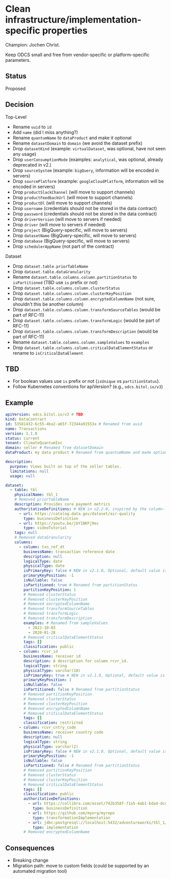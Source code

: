 # Clean infrastructure/implementation-specific properties

Champion: Jochen Christ.

Keep ODCS small and free from vendor-specific or platform-specific parameters. 

## Status

Proposed

## Decision

Top-Level

- Rename `uuid` to `id`
- Add `name` (did I miss anything?)
- Rename `quantumName` to `dataProduct` and make it optional
- Rename `datasetDomain` to `domain` (we avoid the dataset prefix)
- Drop `datasetKind` (example: `virtualDataset`, was optional, have not seen any usage)
- Drop `userConsumptionMode` (examples: `analytical`, was optional, already deprecated in v2.)
- Drop `sourceSystem` (example: `bigQuery`, information will be encoded in servers)
- Drop `sourcePlatform` (example: `googleCloudPlatform`, information will be encoded in servers)
- Drop `productSlackChannel` (will move to support channels)
- Drop `productFeedbackUrl` (will move to support channels)
- Drop `productDl` (will move to support channels)
- Drop `username` (credentials should not be stored in the data contract)
- Drop `password` (credentials should not be stored in the data contract)
- Drop `driverVersion` (will move to servers if needed)
- Drop `driver` (will move to servers if needed)
- Drop `project` (BigQuery-specific, will move to servers)
- Drop `datasetName` (BigQuery-specific, will move to servers)
- Drop `database` (BigQuery-specific, will move to servers)
- Drop `schedulerAppName` (not part of the contract)

Dataset
- Drop `dataset.table.priorTableName`
- Drop `dataset.table.dataGranularity`
- Rename `dataset.table.columns.column.partitionStatus` to `isPartitioned` (TBD use `is` prefix or not)
- Drop `dataset.table.columns.column.clusterStatus`
- Drop `dataset.table.columns.column.clusterKeyPosition`
- Drop `dataset.table.columns.column.encryptedColumnName` (not sure, shouldn't this be another column)
- Drop `dataset.table.columns.column.transformSourceTables` (would be part of RFC-11)
- Drop `dataset.table.columns.column.transformLogic` (would be part of RFC-11)
- Drop `dataset.table.columns.column.transformDescription` (would be part of RFC-11)
- Rename `dataset.table.columns.column.sampleValues` to `examples`
- Drop `dataset.table.columns.column.criticalDataElementStatus` or rename to `isCriticalDataElement`

## TBD
- For boolean values use `is` prefix or not (`isUnique` vs `partitionStatus`).
- Follow Kubernetes conventions for apiVersion? (e.g., `odcs.bitol.io/v3`) 

## Example

```yaml
apiVersion: odcs.bitol.io/v3 # TBD
kind: DataContract
id: 53581432-6c55-4ba2-a65f-72344a91553a # Renamed from uuid
name: Transactions 
version: 1.1.0
status: current
tenant: ClimateQuantumInc
domain: seller # Renamed from datasetDomain
dataProduct: my data product # Renamed from quantumName and made optional

description:
  purpose: Views built on top of the seller tables.
  limitations: null
  usage: null

dataset:
  - table: tbl
    physicalName: tbl_1 
    # Removed priorTableName
    description: Provides core payment metrics 
    authoritativeDefinitions: # NEW in v2.2.0, inspired by the column-level authoritative links
      - url: https://catalog.data.gov/dataset/air-quality 
        type: businessDefinition
      - url: https://youtu.be/jbY1BKFj9ec
        type: videoTutorial
    tags: null
    # Removed dataGranularity
    columns:
      - column: txn_ref_dt
        businessName: transaction reference date
        description: null
        logicalType: date
        physicalType: date
        isPrimaryKey: false # NEW in v2.1.0, Optional, default value is false, indicates whether the column is primary key in the table.
        primaryKeyPosition: -1
        isNullable: false
        isPartitioned: true # Renamed from partitionStatus
        partitionKeyPosition: 1
        # Removed clusterStatus
        # Removed clusterKeyPosition
        # Removed encryptedColumnName
        # Removed transformSourceTables
        # Removed transformLogic
        # Removed transformDescription
        examples: # Renamed from sampleValues
          - 2022-10-03
          - 2020-01-28
        # Removed criticalDataElementStatus
        tags: []
        classification: public
      - column: rcvr_id
        businessName: receiver id
        description: A description for column rcvr_id.
        logicalType: string
        physicalType: varchar(18)
        isPrimaryKey: true # NEW in v2.1.0, Optional, default value is false, indicates whether the column is primary key in the table.
        primaryKeyPosition: 1
        isNullable: false
        isPartitioned: false # Renamed from partitionStatus
        # Removed partitionKeyPosition
        # Removed clusterStatus
        # Removed clusterKeyPosition
        # Removed encryptedColumnName
        # Removed criticalDataElementStatus
        tags: []
        classification: restricted
      - column: rcvr_cntry_code
        businessName: receiver country code
        description: null
        logicalType: string
        physicalType: varchar(2)
        isPrimaryKey: false # NEW in v2.1.0, Optional, default value is false, indicates whether the column is primary key in the table.
        primaryKeyPosition: -1
        isNullable: false
        isPartitioned: false # Renamed from partitionStatus
        # Removed partitionKeyPosition
        # Removed clusterStatus
        # Removed clusterKeyPosition
        # Removed criticalDataElementStatus
        tags: []
        classification: public
        authoritativeDefinitions:
          - url: https://collibra.com/asset/742b358f-71a5-4ab1-bda4-dcdba9418c25
            type: businessDefinition
          - url: https://github.com/myorg/myrepo
            type: transformationImplementation
          - url: jdbc:postgresql://localhost:5432/adventureworks/tbl_1/rcvr_cntry_code
            type: implementation
        # Removed encryptedColumnName

```


## Consequences

- Breaking change
- Migration path: move to custom fields (could be supported by an automated migration tool)

